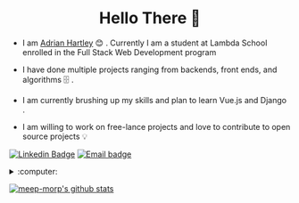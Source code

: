 <h1 align="center"> Hello There 👋 </h1>

- I am [Adrian Hartley](https://linkedin.com/in/hannah-adrian-hartley) :blush: .
  Currently I am a student at Lambda School enrolled in the Full Stack Web
  Development program

- I have done multiple projects ranging from backends, front ends, and
  algorithms :file_cabinet: .

- I am currently brushing up my skills and plan to learn Vue.js and Django .

- I am willing to work on free-lance projects and love to contribute to open
  source projects :bulb:

<!-- * :magnet: You can checkout my projects from here :fire: - [![projects](https://forthebadge.com/images/badges/check-it-out.svg)]() -->
  
[![Linkedin Badge](https://img.shields.io/badge/-LinkedIn-blue?style=plastic-square&logo=Linkedin&logoColor=white)](https://linkedin.com/in/hannah-adrian-hartley)
[![Email badge](https://img.shields.io/badge/✉️-contact-brightgreen)](mailto:adrian.hartley.2000@gmail.com)</br>

<details>
  <h2 align="center">Tech Stack </h2>
  <summary>
  :computer:
  </summary

      
  <br>
  <table align="center">
  <tbody>
   <tr>
  <td align="center" width="20%">
  <span><br><center>JavaScript</center></br></span> 
  <img height=60px src="./assets/js.png"> 
  </td>

  <td align="center" width="20%">
  <span><br><center>Java</center></br></span> 
  <img height=60px src="./assets/java.jpg"> 
  </td>

  <td align="center" width="20%">
  <span><br><center>Spring Boot</center></br></span> 
  <img height=60px src="./assets/spring.png"> 
  </td>
  </tr>

  <tr>
  <td align="center" width="20%">
  <span><br><center>React.js</center></br></span> 
  <img height=60px src="./assets/react.png"> 
  </td>

  <td align="center" width="20%">
  <span><br><center>Git</center></br></span> 
  <img height=60px src="./assets/git.jpeg"> 
  </td>

  <td align="center" width="20%">
  <span><br><center>Python</center></br></span> 
  <img height=60px src="./assets/python.png"> 
  </td>
  </tr>

  <tr>
  <td align="center" width="20%">
  <span><br><center>Vercel</center></br></span> 
  <img height=60px src="./assets/vercel.png"> 
  </td>

  <td align="center" width="20%">
  <span><br><center>Postgres SQL</center></br></span> 
  <img height=60px src="./assets/postgres.png"> 
  </td>

  <td align="center" width="20%">
  <span><br><center>JetBrains IDEs</center></br></span> 
  <img height=60px src="./assets/jetbrains.png"> 
  </td>
  </tr>

  <tr>
  <td align="center" width="20%">
  <span><br><center>Node.js</center></br></span> 
  <img height=60px src="./assets/node.jpg"> 
  </td>

  <td align="center" width="20%">
  <span><br><center>Visual Studio Code</center></br></span> 
  <img height=60px src="./assets/vscode.jpg"> 
  </td>

  <td align="center" width="20%">
  <span><br><center>Microsoft Office Specialist</center></br></span> 
  <img height=60px src="./assets/moffice.png"> 
  </td>
  </tr>

  </tbody>
  </table>
</details>

[![meep-morp's github stats](https://github-readme-stats.vercel.app/api?username=meep-morp&theme=synthwave&card_width=100)](https://github.com/anuraghazra/github-readme-stats)


